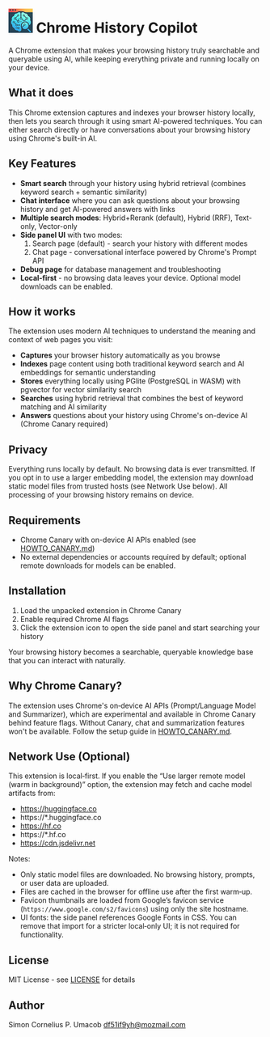 # ![Chrome History Copilot Icon](chrome-extension/icons/48.png "Browser Copilot Icon") Chrome History Copilot

A Chrome extension that makes your browsing history truly searchable and queryable using AI, while keeping everything private and running locally on your device.

## What it does

This Chrome extension captures and indexes your browser history locally, then lets you search through it using smart AI-powered techniques. You can either search directly or have conversations about your browsing history using Chrome's built-in AI.

## Key Features

- **Smart search** through your history using hybrid retrieval (combines keyword search + semantic similarity)
- **Chat interface** where you can ask questions about your browsing history and get AI-powered answers with links
- **Multiple search modes**: Hybrid+Rerank (default), Hybrid (RRF), Text-only, Vector-only
- **Side panel UI** with two modes:
  1. Search page (default) - search your history with different modes
  2. Chat page - conversational interface powered by Chrome's Prompt API
- **Debug page** for database management and troubleshooting
- **Local‑first** - no browsing data leaves your device. Optional model downloads can be enabled.

## How it works

The extension uses modern AI techniques to understand the meaning and context of web pages you visit:

- **Captures** your browser history automatically as you browse
- **Indexes** page content using both traditional keyword search and AI embeddings for semantic understanding
- **Stores** everything locally using PGlite (PostgreSQL in WASM) with pgvector for vector similarity search
- **Searches** using hybrid retrieval that combines the best of keyword matching and AI similarity
- **Answers** questions about your history using Chrome's on-device AI (Chrome Canary required)

## Privacy

Everything runs locally by default. No browsing data is ever transmitted. If you opt in to use a larger embedding model, the extension may download static model files from trusted hosts (see Network Use below). All processing of your browsing history remains on device.

## Requirements

- Chrome Canary with on-device AI APIs enabled (see [HOWTO_CANARY.md](HOWTO_CANARY.md))
- No external dependencies or accounts required by default; optional remote downloads for models can be enabled.

## Installation

1. Load the unpacked extension in Chrome Canary
2. Enable required Chrome AI flags
3. Click the extension icon to open the side panel and start searching your history

Your browsing history becomes a searchable, queryable knowledge base that you can interact with naturally.

## Why Chrome Canary?

The extension uses Chrome's on‑device AI APIs (Prompt/Language Model and Summarizer), which are experimental and available in Chrome Canary behind feature flags. Without Canary, chat and summarization features won't be available. Follow the setup guide in [HOWTO_CANARY.md](HOWTO_CANARY.md).

## Network Use (Optional)

This extension is local‑first. If you enable the “Use larger remote model (warm in background)” option, the extension may fetch and cache model artifacts from:

- https://huggingface.co
- https://*.huggingface.co
- https://hf.co
- https://*.hf.co
- https://cdn.jsdelivr.net

Notes:
- Only static model files are downloaded. No browsing history, prompts, or user data are uploaded.
- Files are cached in the browser for offline use after the first warm‑up.
- Favicon thumbnails are loaded from Google’s favicon service (`https://www.google.com/s2/favicons`) using only the site hostname.
- UI fonts: the side panel references Google Fonts in CSS. You can remove that import for a stricter local‑only UI; it is not required for functionality.

## License

MIT License - see [LICENSE](LICENSE) for details

## Author

Simon Cornelius P. Umacob <df51if9yh@mozmail.com>
